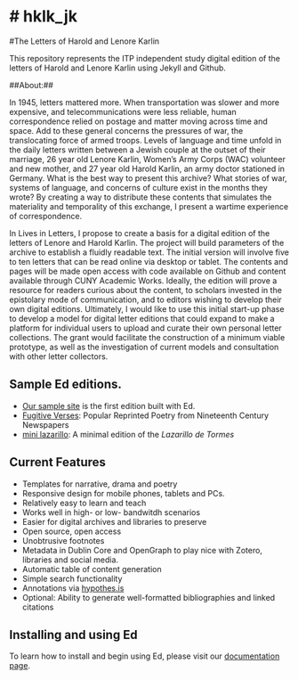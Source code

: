 # # hklk_jk
#The Letters of Harold and Lenore Karlin

This repository represents the ITP independent study digital edition of the letters of Harold and Lenore Karlin using Jekyll and Github. 

##About:##

In 1945, letters mattered more. When transportation was slower and more expensive, and telecommunications were less reliable, human correspondence relied on postage and matter moving across time and space. Add to these general concerns the pressures of war, the translocating force of armed troops. Levels of language and time unfold in the daily letters written between a Jewish couple at the outset of their marriage, 26 year old Lenore Karlin, Women’s Army Corps (WAC) volunteer and new mother, and 27 year old Harold Karlin, an army doctor stationed in Germany. What is the best way to present this archive? What stories of war, systems of language, and concerns of culture exist in the months they wrote? By creating a way to distribute these contents that simulates the materiality and temporality of this exchange, I present a wartime experience of correspondence.

In Lives in Letters, I propose to create a basis for a digital edition of the letters of Lenore and Harold Karlin. The project will build parameters of the archive to establish a fluidly readable text. The initial version will involve five to ten letters that can be read online via desktop or tablet. The contents and pages will be made open access with code available on Github and content available through CUNY Academic Works. Ideally, the edition will prove a resource for readers curious about the content, to scholars invested in the epistolary mode of communication, and to editors wishing to develop their own digital editions. Ultimately, I would like to use this initial start-up phase to develop a model for digital letter editions that could expand to make a platform for individual users to upload and curate their own personal letter collections. The grant would facilitate the construction of a minimum viable prototype, as well as the investigation of current models and consultation with other letter collectors.



## Sample Ed editions.

- [Our sample site](http://elotroalex.github.io/ed/) is the first edition built with Ed.
- [Fugitive Verses](http://fugitiverses.viraltexts.org/): Popular Reprinted Poetry from Nineteenth Century Newspapers
- [mini lazarillo](http://minilazarillo.github.io/): A minimal edition of the *Lazarillo de Tormes*



## Current Features
- Templates for narrative, drama and poetry
- Responsive design for mobile phones, tablets and PCs.
- Relatively easy to learn and teach
- Works well in high- or low- bandwitdh scenarios
- Easier for digital archives and libraries to preserve
- Open source, open access
- Unobtrusive footnotes
- Metadata in Dublin Core and OpenGraph to play nice with Zotero, libraries and social media.
- Automatic table of content generation
- Simple search functionality
- Annotations via [hypothes.is](https://hypothes.is/)
- Optional: Ability to generate well-formatted bibliographies and linked citations


## Installing and using Ed

To learn how to install and begin using Ed, please visit our [documentation page](http://elotroalex.github.io/ed/documentation).
